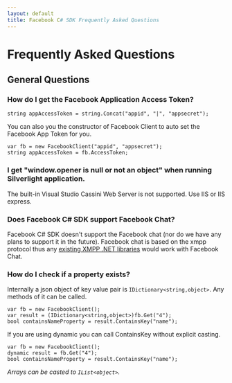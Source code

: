 ```yaml
---
layout: default
title: Facebook C# SDK Frequently Asked Questions
---
```


# Frequently Asked Questions

## General Questions

### How do I get the Facebook Application Access Token?

	string appAccessToken = string.Concat("appid", "|", "appsecret");

You can also you the constructor of Facebook Client to auto set the Facebook App Token for you.

	var fb = new FacebookClient("appid", "appsecret");
	string appAccessToken = fb.AccessToken;

### I get "window.opener is null or not an object" when running Silverlight application.
The built-in Visual Studio Cassini Web Server is not supported. Use IIS or IIS express.

### Does Facebook C# SDK support Facebook Chat?
Facebook C# SDK doesn't support the Facebook chat (nor do we have any plans to support it in the future). Facebook chat is based on the xmpp protocol thus any [existing XMPP .NET libraries](http://xmpp.org/xmpp-software/libraries/) would work with Facebook Chat.

### How do I check if a property exists?
Internally a json object of key value pair is ```IDictionary<string,object>```. Any methods of it can be called.

	var fb = new FacebookClient();
	var result = (IDictionary<string,object>)fb.Get("4");
	bool containsNameProperty = result.ContainsKey("name");

If you are using dynamic you can call ContainsKey without explicit casting.

	var fb = new FacebookClient();
	dynamic result = fb.Get("4");
	bool containsNameProperty = result.ContainsKey("name");

_Arrays can be casted to ```IList<object>```._